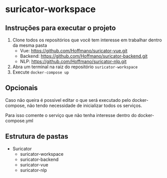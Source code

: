 # suricator-workspace

## Instruções para executar o projeto

1. Clone todos os repositórios que você tem interesse em trabalhar dentro da mesma pasta
    - Vue: https://github.com/Hoffmano/suricator-vue.git
    - Backend: https://github.com/Hoffmano/suricator-backend.git
    - NLP: https://github.com/Hoffmano/suricator-nlp.git
2. Abra um terminal na raiz do repositório `suricator-workspace`
3. Execute `docker-compose up`

## Opcionais

Caso não queira é possivel editar o que será executado pelo docker-compose, não tendo necessidade de inicializar todos os serviços.

Para isso comente o serviço que não tenha interesse dentro do docker-compose.yml

## Estrutura de pastas

- Suricator
  - suricator-workspace
  - suricator-backend
  - suricator-vue
  - suricator-nlp
